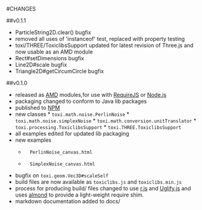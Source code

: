 #CHANGES

##v0.1.1
*	ParticleString2D.clear() bugfix
*	removed all uses of 'instanceof' test, replaced with property testing
*	toxi/THREE/ToxiclibsSupport updated for latest revision of Three.js and now usable as an AMD module
*	Rect#setDimensions bugfix
*	Line2D#scale bugfix
*	Triangle2D#getCircumCircle bugfix

##v0.1.0
*	 released as [AMD](https://github.com/amdjs/amdjs-api/wiki/AMD) modules,for use with [RequireJS](http://requirejs.org) or [Node.js](http://nodejs.org)
*	 packaging changed to conform to Java lib packages
*	 published to [NPM](http://npmjs.org/)
*	 new classes
	*		 ``toxi.math.noise.PerlinNoise``
	*		 ``toxi.math.noise.simplexNoise``
	*		 ``toxi.math.conversion.unitTranslator``
	*		 ``toxi.processing.ToxiclibsSupport``
	*		 ``toxi.THREE.ToxiclibsSupport``
*	all examples edited for updated lib packaging
*	new examples
	*		PerlinNoise_canvas.html
	*		SimplexNoise_canvas.html
*	 bugfix on ``toxi.geom.Vec3D#scaleSelf``
*	 build files are now available as ``toxiclibs.js`` and ``toxiclibs.min.js``
* 	 process for producing build/ files changed to use [r.js](http://github.com/jrburke/r.js) and [Uglify.js](https://github.com/mishoo/UglifyJS) and uses [almond](http://github.com/jrburke/r.js) to provide a light-weight require shim.
*	 markdown documentation added to docs/